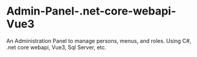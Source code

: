 # Admin-Panel-.net-core-webapi-Vue3
An Administration Panel to manage persons, menus, and roles. Using C#, .net core webapi, Vue3, Sql Server, etc.
